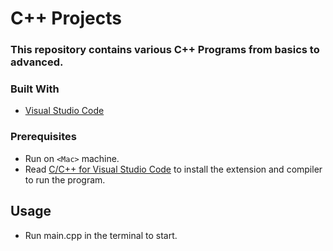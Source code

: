 # C++ Projects

<h3> This repository contains various C++ Programs from basics to advanced. </h3>

### Built With
* [Visual Studio Code](https://code.visualstudio.com/)

### Prerequisites
* Run on `<Mac>` machine.
* Read <a href="https://code.visualstudio.com/docs/languages/cpp" target="_blank">C/C++ for Visual Studio Code</a>
 to install the extension and compiler to run the program.


## Usage
* Run main.cpp in the terminal to start.
